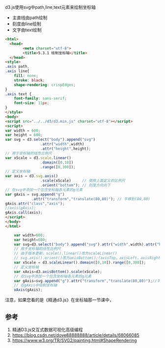 
d3.js使用svg中path,line,text元素来绘制坐标轴
* 主直线由path绘制
* 刻度由line绘制
* 文字由text绘制

```html
<html>  
  <head>  
        <meta charset="utf-8">  
        <title>5.3.1 绘制坐标轴</title>  
  </head>
<style>
.axis path,
.axis line{
	fill: none;
	stroke: black;
	shape-rendering: crispEdges;
}
.axis text {
	font-family: sans-serif;
	font-size: 11px;
}
</style>
<body>
<script src="../../d3/d3.min.js" charset="utf-8"></script> 
<script>  
var width = 600;
var height = 600;
var svg = d3.select("body").append("svg")
				.attr("width",width)
                .attr("height",height);
// 用于坐标轴的线性比例尺
var xScale = d3.scale.linear()
				.domain([0,10])
                .range([0,300]);
// 定义坐标轴
var axis = d3.svg.axis()
				.scale(xScale)     // 使用上面定义的比例尺
				.orient("bottom"); // 刻度方向向下
// 在svg中添加一个包含坐标轴各元素的g元素
var gAxis = svg.append("g")
			.attr("transform","translate(80,80)"); // 平移到(80,80)
gAxis.attr("class","axis");
//axis(gAxis);
gAxis.call(axis);
</script> 
</body>
</html>
```

```js
    var width=600;
    var height=600;
    var svg=d3.select("body").append("svg").attr("width",width).attr("height",height);
    // 用于坐标轴的线性比例尺
    // 由于版本更新，scale().linear()改为scaleLinear()
    // svg.axis().orient()改为axisBottom();(axisTop，axisLeft，axisRight)
    var xScale = d3.scaleLinear().domain([0,10]).range([0,300]);
    // 定义坐标轴
    var xAxis=d3.axisBottom().scale(xScale);
    // 在svg中添加一个包含坐标轴各元素的g元素
    var gAxis=svg.append("g").attr("transform","translate(80,80)");//平移到（80,80）
    // 在gAxis中绘制坐标轴
    xAxis(gAxis);
```

注意，如果您看的是《精通d3.js》在坐标轴那一节课中，

## 参考

1. 精通D3.js交互式数据可视化高级编程
2. https://blog.csdn.net/dove88888888/article/details/68066085
3. https://www.w3.org/TR/SVG2/painting.html#ShapeRendering